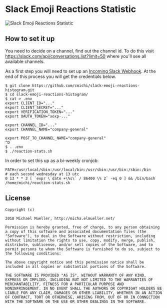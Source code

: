 # Slack Emoji Reactions Statistic

![Slack Emoji Reactions Statistic](https://github.com/cmichi/slack-emoji-reactions-histogram/raw/master/images/slack-emoj-reactions-statistic.png)


## How to set it up

You need to decide on a channel, find out the channel id. To do this visit
https://slack.com/api/conversations.list?limit=50 where you'll see all
available channels.

As a first step you will need to set up an [Incoming Slack Webhook](https://api.slack.com/incoming-webhooks).
At the end of this process you will get the credentials below.

	$ git clone https://github.com/cmichi/slack-emoji-reactions-histogram.git
	$ cd slack-emoji-reactions-histogram/
	$ cat > .env
	export CLIENT_ID="..."
	export CLIENT_SECRET="..."
	export VERIFICATION_TOKEN="..."
	export OAUTH_TOKEN="xoxp-..."

	export CHANNEL_ID="..."
	export CHANNEL_NAME="company-general"

	export POST_TO_CHANNEL_NAME="company-general"
	^D
	$ . .env
	$ ./reaction-stats.sh

In order to set this up as a bi-weekly cronjob:

	PATH=/usr/local/sbin:/usr/local/bin:/usr/sbin:/usr/bin:/sbin:/bin
	# each second wednesday at 13 utc
	0 13 * * 3 [ `expr \`date +\%s\` / 86400 \% 2` -eq 0 ] && /bin/bash /home/michi/reaction-stats.sh


## License

	Copyright (c)

	2018 Michael Mueller, http://micha.elmueller.net/

	Permission is hereby granted, free of charge, to any person obtaining
	a copy of this software and associated documentation files (the
	"Software"), to deal in the Software without restriction, including
	without limitation the rights to use, copy, modify, merge, publish,
	distribute, sublicense, and/or sell copies of the Software, and to
	permit persons to whom the Software is furnished to do so, subject to
	the following conditions:

	The above copyright notice and this permission notice shall be
	included in all copies or substantial portions of the Software.

	THE SOFTWARE IS PROVIDED "AS IS", WITHOUT WARRANTY OF ANY KIND,
	EXPRESS OR IMPLIED, INCLUDING BUT NOT LIMITED TO THE WARRANTIES OF
	MERCHANTABILITY, FITNESS FOR A PARTICULAR PURPOSE AND
	NONINFRINGEMENT. IN NO EVENT SHALL THE AUTHORS OR COPYRIGHT HOLDERS BE
	LIABLE FOR ANY CLAIM, DAMAGES OR OTHER LIABILITY, WHETHER IN AN ACTION
	OF CONTRACT, TORT OR OTHERWISE, ARISING FROM, OUT OF OR IN CONNECTION
	WITH THE SOFTWARE OR THE USE OR OTHER DEALINGS IN THE SOFTWARE.

